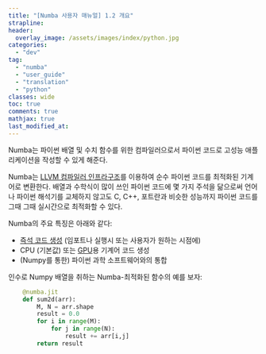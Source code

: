 ```yaml
---
title: "[Numba 사용자 매뉴얼] 1.2 개요"
strapline: 
header:
  overlay_image: /assets/images/index/python.jpg
categories:
  - "dev"
tag:
  - "numba"
  - "user_guide"
  - "translation"
  - "python"
classes: wide
toc: true
comments: true
mathjax: true
last_modified_at: 
---
```


Numba는 파이썬 배열 및 수치 함수를 위한 컴파일러으로서 파이썬 코드로 고성능 애플리케이션을 작성할 수 있게 해준다.

Numba는 [LLVM 컴파일러 인프라구조](http://llvm.org/)를 이용하여 순수 파이썬 코드를 최적화된 기계어로 변환한다. 
배열과 수학식이 많이 쓰인 파이썬 코드에 몇 가지 주석을 닮으로써 언어나 파이썬 해석기를 교체하지 않고도 
C, C++, 포트란과 비슷한 성능까지 파이썬 코드를 그때 그때 실시간으로 최적화할 수 있다.

Numba의 주요 특징은 아래와 같다:

-   [즉석 코드 생성](/dev/numba_user_jit) (임포트나 실행시 또는 사용자가 원하는 시점에)
-   CPU (기본값) 또는 [GPU](http://numba.pydata.org/numba-doc/latest/cuda/index.html)용 기계어 코드 생성
-   (Numpy를 통한) 파이썬 과학 소프트웨어와의 통합

인수로 Numpy 배열을 취하는 Numba-최적화된 함수의 예를 보자:

```python
    @numba.jit
    def sum2d(arr):
        M, N = arr.shape
        result = 0.0
        for i in range(M):
            for j in range(N):
                result += arr[i,j]
        return result
```
